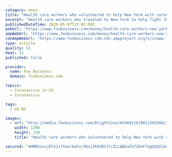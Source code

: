 ```yaml
---
category: news
title: "Health care workers who volunteered to help New York with coronavirus pandemic must pay state income taxes, Cuomo says"
excerpt: "Health care workers who traveled to New York to help fight the most severe coronavirus outbreak in the country will have to pay state taxes, according to Gov. Andrew Cuomo. Medica"
publishedDateTime: 2020-05-07T17:01:00Z
webUrl: "https://www.foxbusiness.com/money/health-care-workers-new-york-state-income-tax-cuomo"
ampWebUrl: "https://www.foxbusiness.com/money/health-care-workers-new-york-state-income-tax-cuomo.amp"
cdnAmpWebUrl: "https://www-foxbusiness-com.cdn.ampproject.org/c/s/www.foxbusiness.com/money/health-care-workers-new-york-state-income-tax-cuomo.amp"
type: article
quality: 51
heat: 51
published: false

provider:
  name: Fox Business
  domain: foxbusiness.com

topics:
  - Coronavirus in US
  - Coronavirus

tags:
  - US-NY

images:
  - url: "http://media.foxbusiness.com/BrightCove/854081161001/202004/3930/854081161001_6150356599001_6150350550001-vs.jpg"
    width: 1280
    height: 720
    title: "Health care workers who volunteered to help New York with coronavirus pandemic must pay state income taxes, Cuomo says"

secured: "4HM0VzxujDlXJi75oorbaFo/9Qsi5k03OC3lcZLLQW2aIhf2DvFfagQ2QGlKoNu24ZMDpngTZR5FahfbKnps6/eDzKN/QLj93SABg/NiZch1420XJ1tdIHzfcJLsfsHEE3icfvN8pD8G6Nf/AzoEWdPDN1TkQIMRCpakiCZpI3DRbQDW4hiVxo6ejK93d1CjERObBZOBMYczLX2ZjXdN0NFzXLB8O5a5RIGnQCMCwVVChPM7/W60vOQJ/5S0IAoHFGn1sahAvXFNLPvoaott32wbMmaBVOBdoj4CAu3JNW6UzSYsw9tWZ2P78IqepzvYuGoGIoFDKvWuMdAZfmqXFbNkOkJU667UtplOyWZfh5ViAakxox0L9JJm675ysIX+nY2vXER1TlbyD+Da8GdtIGkZZ7914eVnpoUjSx9/OoORXwGaueYTLyaGZbdh4av9WxXfUFG/Mu9XEqa7Qjr2sGF28yy6Vqpot4VVSCuaKsE=;LSMKAaW4UNZ1+Xeo9in/KQ=="
---
```


